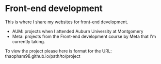 # Front-end development

This is where I share my websites for front-end development. 
- AUM: projects when I attended Auburn University at Montgomery
- Meta: projects from the Front-end development course by Meta that I'm currently taking. 

To view the project please here is format for the URL:  thaopham98.github.io/path/to/project
